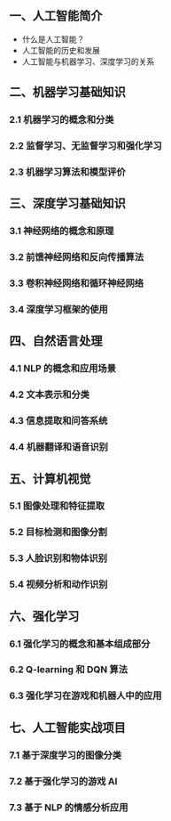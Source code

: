 ## 一、人工智能简介

- 什么是人工智能？
- 人工智能的历史和发展
- 人工智能与机器学习、深度学习的关系

## 二、机器学习基础知识

### 2.1 机器学习的概念和分类

### 2.2 监督学习、无监督学习和强化学习

### 2.3 机器学习算法和模型评价

## 三、深度学习基础知识

### 3.1 神经网络的概念和原理

### 3.2 前馈神经网络和反向传播算法

### 3.3 卷积神经网络和循环神经网络

### 3.4 深度学习框架的使用

## 四、自然语言处理

### 4.1 NLP 的概念和应用场景

### 4.2 文本表示和分类

### 4.3 信息提取和问答系统

### 4.4 机器翻译和语音识别

## 五、计算机视觉

### 5.1 图像处理和特征提取

### 5.2 目标检测和图像分割

### 5.3 人脸识别和物体识别

### 5.4 视频分析和动作识别

## 六、强化学习

### 6.1 强化学习的概念和基本组成部分

### 6.2 Q-learning 和 DQN 算法

### 6.3 强化学习在游戏和机器人中的应用

## 七、人工智能实战项目

### 7.1 基于深度学习的图像分类

### 7.2 基于强化学习的游戏 AI

### 7.3 基于 NLP 的情感分析应用
